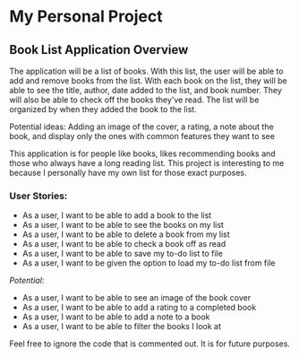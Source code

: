 # My Personal Project

## Book List Application Overview

The application will be a list of books. With this list, the user will be able to add and remove books from the list.
With each book on the list, they will be able to see the title, author, date added to the list, and book number. They 
will also be able to check off the books they've read. The list will be organized by when they added the book to the
list.

Potential ideas: Adding an image of the cover, a rating, a note about the book, and display only the ones with 
common features they want to see

This application is for people like books, likes recommending books and those who always have a long reading list. 
This project is interesting to me because I personally have my own list for those exact purposes.

### **User Stories**:
- As a user, I want to be able to add a book to the list
- As a user, I want to be able to see the books on my list
- As a user, I want to be able to delete a book from my list
- As a user, I want to be able to check a book off as read
- As a user, I want to be able to save my to-do list to file
- As a user, I want to be given the option to load my to-do list from file

*Potential*:
- As a user, I want to be able to see an image of the book cover
- As a user, I want to be able to add a rating to a completed book
- As a user, I want to be able to add a note to a book
- As a user, I want to be able to filter the books I look at

Feel free to ignore the code that is commented out. It is for future purposes.